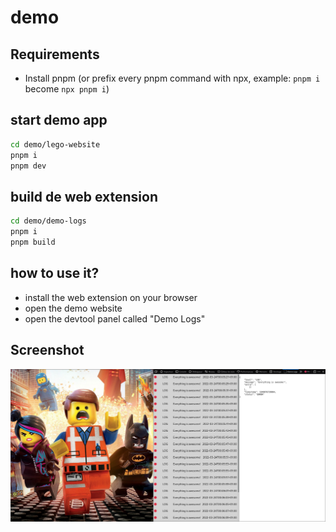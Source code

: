# demo

## Requirements

- Install pnpm (or prefix every pnpm command with npx, example: `pnpm i` become `npx pnpm i`)

## start demo app

```bash
cd demo/lego-website
pnpm i
pnpm dev
```

## build de web extension

```bash
cd demo/demo-logs
pnpm i
pnpm build
```

## how to use it?

- install the web extension on your browser
- open the demo website
- open the devtool panel called "Demo Logs"

## Screenshot

![](./screenshot.png)